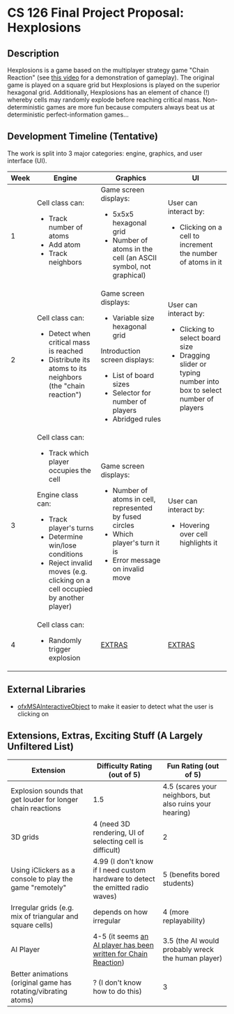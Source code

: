 # CS 126 Final Project Proposal: Hexplosions
## Description
Hexplosions is a game based on the multiplayer strategy game "Chain Reaction" (see [this video](https://www.youtube.com/watch?v=e4qcgvgPWvg) for a demonstration of gameplay). The original game is played on a square grid but Hexplosions is played on the superior hexagonal grid. Additionally, Hexplosions has an element of chance (!) whereby cells may randomly explode before reaching critical mass. Non-deterministic games are more fun because computers always beat us at deterministic perfect-information games...

## Development Timeline (Tentative)
The work is split into 3 major categories: engine, graphics, and user interface (UI).

| Week | Engine | Graphics | UI |
|------|--------|----------|----|
|1|Cell class can:<ul><li>Track number of atoms</li><li>Add atom</li><li>Track neighbors</li></ul>|Game screen displays:<ul><li>5x5x5 hexagonal grid</li><li>Number of atoms in the cell (an ASCII symbol, not graphical)</li></ul>|User can interact by:<ul><li>Clicking on a cell to increment the number of atoms in it</li></ul>|
|2|Cell class can:<ul><li>Detect when critical mass is reached</li><li>Distribute its atoms to its neighbors (the "chain reaction")</li></ul>|Game screen displays:<ul><li>Variable size hexagonal grid</li></ul>Introduction screen displays:<ul><li>List of board sizes</li><li>Selector for number of players</li><li>Abridged rules</li></ul>|User can interact by:<ul><li>Clicking to select board size</li><li>Dragging slider or typing number into box to select number of players</li></ul>
|3|Cell class can:<ul><li>Track which player occupies the cell</ul></li>Engine class can:<ul><li>Track player's turns</li><li>Determine win/lose conditions</li><li>Reject invalid moves (e.g. clicking on a cell occupied by another player)</li></ul>|Game screen displays:<ul><li>Number of atoms in cell, represented by fused circles</li><li>Which player's turn it is</li><li>Error message on invalid move</li></ul>|User can interact by:<ul><li>Hovering over cell highlights it</li></ul>|
|4|Cell class can:<ul><li>Randomly trigger explosion</li></ul>|[EXTRAS](#Extensions-Extras-Exciting-Stuff-A-Largely-Unfiltered-List)|[EXTRAS](#Extensions-Extras-Exciting-Stuff-A-Largely-Unfiltered-List)|

## External Libraries
* [ofxMSAInteractiveObject](https://github.com/memo/ofxMSAInteractiveObject) to make it easier to detect what the user is clicking on 

## Extensions, Extras, Exciting Stuff (A Largely Unfiltered List)
|Extension|Difficulty Rating (out of 5)|Fun Rating (out of 5)|
|---------|-----------------|----------|
|Explosion sounds that get louder for longer chain reactions|1.5|4.5 (scares your neighbors, but also ruins your hearing)|
|3D grids|4 (need 3D rendering, UI of selecting cell is difficult)|2|
|Using iClickers as a console to play the game "remotely"|4.99 (I don't know if I need custom hardware to detect the emitted radio waves)|5 (benefits bored students)|
|Irregular grids (e.g. mix of triangular and square cells)|depends on how irregular|4 (more replayability)|
|AI Player|4-5 (it seems [an AI player has been written for Chain Reaction](https://github.com/Agnishom/ChainReactionAI))|3.5 (the AI would probably wreck the human player)
|Better animations (original game has rotating/vibrating atoms)|? (I don't know how to do this)|3|

